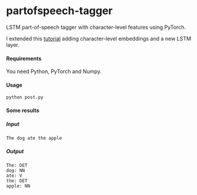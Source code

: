 # partofspeech-tagger
LSTM part-of-speech tagger with character-level features using PyTorch.

I extended this [tutorial](http://pytorch.org/tutorials/beginner/nlp/sequence_models_tutorial.html#example-an-lstm-for-part-of-speech-tagging) adding character-level embeddings and a new LSTM layer.

#### Requirements
You need Python, PyTorch and Numpy.

#### Usage
```
python post.py
```

#### Some results

##### Input
```
The dog ate the apple
```
##### Output
```
The: DET
dog: NN
ate: V
the: DET
apple: NN
```
